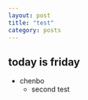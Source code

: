 ```yaml
---
layout: post
title: "test"
category: posts
---
```


## today is friday

- chenbo
   - second test 

